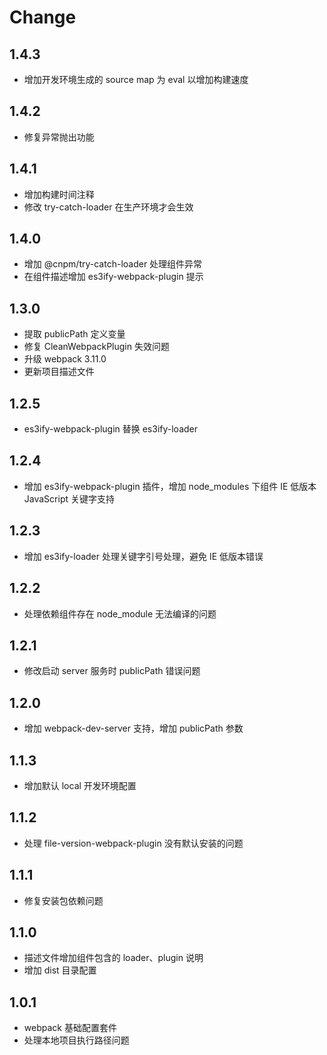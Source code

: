 # Change

## 1.4.3

* 增加开发环境生成的 source map 为 eval 以增加构建速度

## 1.4.2

* 修复异常抛出功能

## 1.4.1

* 增加构建时间注释
* 修改 try-catch-loader 在生产环境才会生效

## 1.4.0

* 增加 @cnpm/try-catch-loader 处理组件异常
* 在组件描述增加 es3ify-webpack-plugin 提示

## 1.3.0

* 提取 publicPath 定义变量
* 修复 CleanWebpackPlugin 失效问题
* 升级 webpack 3.11.0
* 更新项目描述文件

## 1.2.5

* es3ify-webpack-plugin 替换 es3ify-loader

## 1.2.4

* 增加 es3ify-webpack-plugin 插件，增加 node_modules 下组件 IE 低版本 JavaScript 关键字支持

## 1.2.3

* 增加 es3ify-loader 处理关键字引号处理，避免 IE 低版本错误

## 1.2.2

* 处理依赖组件存在 node_module 无法编译的问题

## 1.2.1

* 修改启动 server 服务时 publicPath 错误问题

## 1.2.0

* 增加 webpack-dev-server 支持，增加 publicPath 参数

## 1.1.3

* 增加默认 local 开发环境配置

## 1.1.2

* 处理 file-version-webpack-plugin 没有默认安装的问题

## 1.1.1

* 修复安装包依赖问题

## 1.1.0

* 描述文件增加组件包含的 loader、plugin 说明
* 增加 dist 目录配置

## 1.0.1

* webpack 基础配置套件
* 处理本地项目执行路径问题
